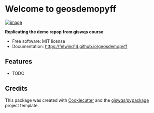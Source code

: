# Welcome to geosdemopyff


[![image](https://img.shields.io/pypi/v/geosdemopyff.svg)](https://pypi.python.org/pypi/geosdemopyff)


**Replicating the demo repop from giswqs course**


-   Free software: MIT license
-   Documentation: <https://felwind14.github.io/geosdemopyff>
    

## Features

-   TODO

## Credits

This package was created with [Cookiecutter](https://github.com/cookiecutter/cookiecutter) and the [giswqs/pypackage](https://github.com/giswqs/pypackage) project template.
